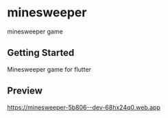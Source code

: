 # minesweeper

minesweeper game

## Getting Started

Minesweeper game for flutter

##  Preview
https://minesweeper-5b806--dev-68hx24q0.web.app
